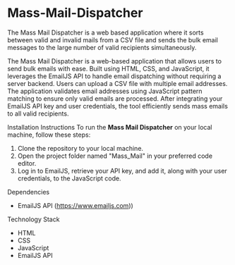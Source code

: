 # Mass-Mail-Dispatcher
The Mass Mail Dispatcher is a web based application where it sorts between valid and invalid mails from a CSV file and sends the bulk email messages to the large number of valid recipients simultaneously.

The Mass Mail Dispatcher is a web-based application that allows users to send bulk emails with ease. Built using HTML, CSS, and JavaScript, it leverages the EmailJS API to handle email dispatching without requiring a server backend. Users can upload a CSV file with multiple email addresses. The application validates email addresses using JavaScript pattern matching to ensure only valid emails are processed. After integrating your EmailJS API key and user credentials, the tool efficiently sends mass emails to all valid recipients.

Installation Instructions
To run the **Mass Mail Dispatcher** on your local machine, follow these steps:

1. Clone the repository to your local machine.
2. Open the project folder named "Mass_Mail" in your preferred code editor.
3. Log in to EmailJS, retrieve your API key, and add it, along with your user credentials, to the JavaScript code.

Dependencies
- EmailJS API (https://www.emailjs.com))

Technology Stack
- HTML
- CSS
- JavaScript
- EmailJS API
